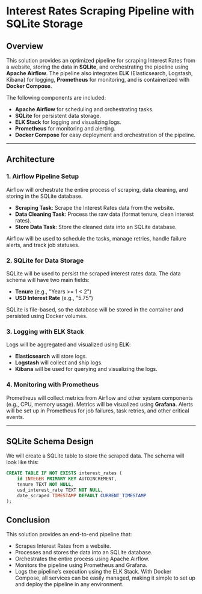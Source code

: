 # Interest Rates Scraping Pipeline with SQLite Storage

## Overview

This solution provides an optimized pipeline for scraping Interest Rates from a website, storing the data in **SQLite**, and orchestrating the pipeline using **Apache Airflow**. The pipeline also integrates **ELK** (Elasticsearch, Logstash, Kibana) for logging, **Prometheus** for monitoring, and is containerized with **Docker Compose**. 

The following components are included:
- **Apache Airflow** for scheduling and orchestrating tasks.
- **SQLite** for persistent data storage.
- **ELK Stack** for logging and visualizing logs.
- **Prometheus** for monitoring and alerting.
- **Docker Compose** for easy deployment and orchestration of the pipeline.

---

## Architecture

### 1. **Airflow Pipeline Setup**
Airflow will orchestrate the entire process of scraping, data cleaning, and storing in the SQLite database.

- **Scraping Task**: Scrape the Interest Rates data from the website.
- **Data Cleaning Task**: Process the raw data (format tenure, clean interest rates).
- **Store Data Task**: Store the cleaned data into an SQLite database.
  
Airflow will be used to schedule the tasks, manage retries, handle failure alerts, and track job statuses.

### 2. **SQLite for Data Storage**
SQLite will be used to persist the scraped interest rates data. The data schema will have two main fields:
- **Tenure** (e.g., "Years >= 1 < 2")
- **USD Interest Rate** (e.g., "5.75")

SQLite is file-based, so the database will be stored in the container and persisted using Docker volumes.

### 3. **Logging with ELK Stack**
Logs will be aggregated and visualized using **ELK**:
- **Elasticsearch** will store logs.
- **Logstash** will collect and ship logs.
- **Kibana** will be used for querying and visualizing the logs.

### 4. **Monitoring with Prometheus**
Prometheus will collect metrics from Airflow and other system components (e.g., CPU, memory usage). Metrics will be visualized using **Grafana**. Alerts will be set up in Prometheus for job failures, task retries, and other critical events.

---

## SQLite Schema Design

We will create a SQLite table to store the scraped data. The schema will look like this:

```sql
CREATE TABLE IF NOT EXISTS interest_rates (
    id INTEGER PRIMARY KEY AUTOINCREMENT,
    tenure TEXT NOT NULL,
    usd_interest_rate TEXT NOT NULL,
    date_scraped TIMESTAMP DEFAULT CURRENT_TIMESTAMP
);
```

## Conclusion
This solution provides an end-to-end pipeline that:

- Scrapes Interest Rates from a website.
- Processes and stores the data into an SQLite database.
- Orchestrates the entire process using Apache Airflow.
- Monitors the pipeline using Prometheus and Grafana.
- Logs the pipeline’s execution using the ELK Stack.
With Docker Compose, all services can be easily managed, making it simple to set up and deploy the pipeline in any environment.
